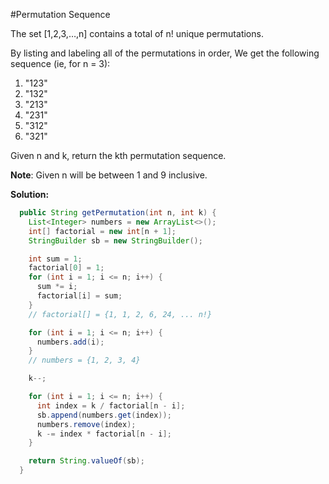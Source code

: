 #Permutation Sequence

The set [1,2,3,…,n] contains a total of n! unique permutations.

By listing and labeling all of the permutations in order,
We get the following sequence (ie, for n = 3):

1. "123"
2. "132"
3. "213"
4. "231"
5. "312"
6. "321"

Given n and k, return the kth permutation sequence.

**Note**: Given n will be between 1 and 9 inclusive.

**Solution:**

```java
  public String getPermutation(int n, int k) {
    List<Integer> numbers = new ArrayList<>();
    int[] factorial = new int[n + 1];
    StringBuilder sb = new StringBuilder();

    int sum = 1;
    factorial[0] = 1;
    for (int i = 1; i <= n; i++) {
      sum *= i;
      factorial[i] = sum;
    }
    // factorial[] = {1, 1, 2, 6, 24, ... n!}

    for (int i = 1; i <= n; i++) {
      numbers.add(i);
    }
    // numbers = {1, 2, 3, 4}

    k--;

    for (int i = 1; i <= n; i++) {
      int index = k / factorial[n - i];
      sb.append(numbers.get(index));
      numbers.remove(index);
      k -= index * factorial[n - i];
    }

    return String.valueOf(sb);
  }
```
